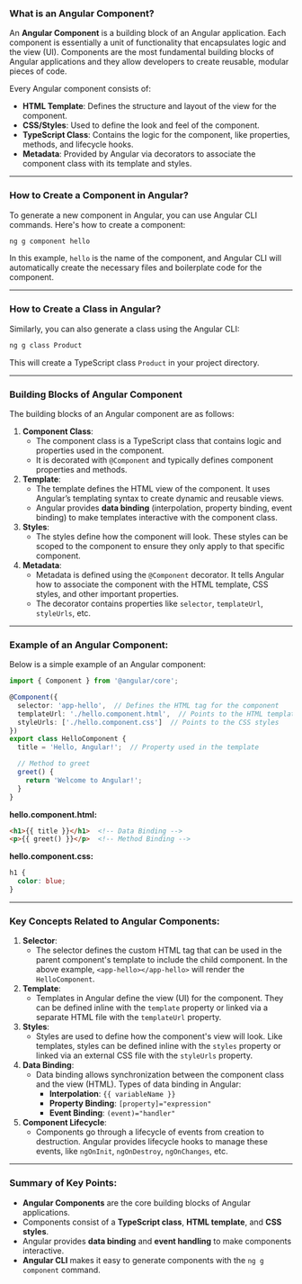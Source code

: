 ### **What is an Angular Component?**

An **Angular Component** is a building block of an Angular application. Each component is essentially a unit of functionality that encapsulates logic and the view (UI). Components are the most fundamental building blocks of Angular applications and they allow developers to create reusable, modular pieces of code.

Every Angular component consists of:

- **HTML Template**: Defines the structure and layout of the view for the component.
- **CSS/Styles**: Used to define the look and feel of the component.
- **TypeScript Class**: Contains the logic for the component, like properties, methods, and lifecycle hooks.
- **Metadata**: Provided by Angular via decorators to associate the component class with its template and styles.

---

### **How to Create a Component in Angular?**

To generate a new component in Angular, you can use Angular CLI commands. Here's how to create a component:

```bash
ng g component hello
```

In this example, `hello` is the name of the component, and Angular CLI will automatically create the necessary files and boilerplate code for the component.

---

### **How to Create a Class in Angular?**

Similarly, you can also generate a class using the Angular CLI:

```bash
ng g class Product
```

This will create a TypeScript class `Product` in your project directory.

---

### **Building Blocks of Angular Component**

The building blocks of an Angular component are as follows:

1. **Component Class**:
    - The component class is a TypeScript class that contains logic and properties used in the component.
    - It is decorated with `@Component` and typically defines component properties and methods.
2. **Template**:
    - The template defines the HTML view of the component. It uses Angular’s templating syntax to create dynamic and reusable views.
    - Angular provides **data binding** (interpolation, property binding, event binding) to make templates interactive with the component class.
3. **Styles**:
    - The styles define how the component will look. These styles can be scoped to the component to ensure they only apply to that specific component.
4. **Metadata**:
    - Metadata is defined using the `@Component` decorator. It tells Angular how to associate the component with the HTML template, CSS styles, and other important properties.
    - The decorator contains properties like `selector`, `templateUrl`, `styleUrls`, etc.

---

### **Example of an Angular Component**:

Below is a simple example of an Angular component:

```typescript
import { Component } from '@angular/core';

@Component({
  selector: 'app-hello',  // Defines the HTML tag for the component
  templateUrl: './hello.component.html',  // Points to the HTML template
  styleUrls: ['./hello.component.css']  // Points to the CSS styles
})
export class HelloComponent {
  title = 'Hello, Angular!';  // Property used in the template

  // Method to greet
  greet() {
    return 'Welcome to Angular!';
  }
}
```

**hello.component.html:**

```html
<h1>{{ title }}</h1>  <!-- Data Binding -->
<p>{{ greet() }}</p>  <!-- Method Binding -->
```

**hello.component.css:**

```css
h1 {
  color: blue;
}
```

---

### **Key Concepts Related to Angular Components:**

1. **Selector**:
    - The selector defines the custom HTML tag that can be used in the parent component's template to include the child component. In the above example, `<app-hello></app-hello>` will render the `HelloComponent`.
2. **Template**:
    - Templates in Angular define the view (UI) for the component. They can be defined inline with the `template` property or linked via a separate HTML file with the `templateUrl` property.
3. **Styles**:
    - Styles are used to define how the component's view will look. Like templates, styles can be defined inline with the `styles` property or linked via an external CSS file with the `styleUrls` property.
4. **Data Binding**:
    - Data binding allows synchronization between the component class and the view (HTML). Types of data binding in Angular:
        - **Interpolation**: `{{ variableName }}`
        - **Property Binding**: `[property]="expression"`
        - **Event Binding**: `(event)="handler"`
5. **Component Lifecycle**:
    - Components go through a lifecycle of events from creation to destruction. Angular provides lifecycle hooks to manage these events, like `ngOnInit`, `ngOnDestroy`, `ngOnChanges`, etc.

---

### **Summary of Key Points**:

- **Angular Components** are the core building blocks of Angular applications.
- Components consist of a **TypeScript class**, **HTML template**, and **CSS styles**.
- Angular provides **data binding** and **event handling** to make components interactive.
- **Angular CLI** makes it easy to generate components with the `ng g component` command.